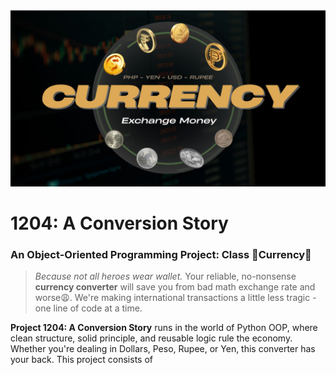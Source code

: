 ![Currency logo](currency(1).jpg)

#  1204: A Conversion Story
### An Object-Oriented Programming Project: Class 💸Currency💸
> *Because not all heroes wear wallet.* Your reliable, no-nonsense **currency converter** will save you from bad math exchange rate and worse😩. We're making international transactions a little less tragic - one line of code at a time. 

**Project 1204: A Conversion Story** runs in the world of Python OOP, where clean structure, solid principle, and reusable logic rule the economy. Whether you're dealing in Dollars, Peso, Rupee, or Yen, this converter has your back. This project consists of 

